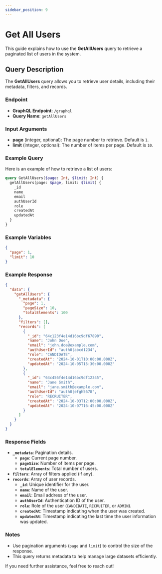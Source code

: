 ```yaml
---
sidebar_position: 9
---
```


# Get All Users

This guide explains how to use the **GetAllUsers** query to retrieve a paginated list of users in the system.

## Query Description

The **GetAllUsers** query allows you to retrieve user details, including their metadata, filters, and records.

### Endpoint

- **GraphQL Endpoint**: `/graphql`
- **Query Name**: `getAllUsers`

### Input Arguments

- **page** (integer, optional): The page number to retrieve. Default is `1`.
- **limit** (integer, optional): The number of items per page. Default is `10`.

### Example Query

Here is an example of how to retrieve a list of users:

```graphql
query GetAllUsers($page: Int, $limit: Int) {
  getAllUsers(page: $page, limit: $limit) {
    _id
    name
    email
    authUserId
    role
    createdAt
    updatedAt
  }
}
```

### Example Variables

```json
{
  "page": 1,
  "limit": 10
}
```

### Example Response

```json
{
  "data": {
    "getAllUsers": {
      "_metadata": {
        "page": 1,
        "pageSize": 10,
        "totalElements": 100
      },
      "filters": [],
      "records": [
        {
          "_id": "64c123f4e14d16bc9df67890",
          "name": "John Doe",
          "email": "john.doe@example.com",
          "authUserId": "auth0|abcd1234",
          "role": "CANDIDATE",
          "createdAt": "2024-10-01T10:00:00.000Z",
          "updatedAt": "2024-10-05T15:30:00.000Z"
        },
        {
          "_id": "64c456f4e14d16bc9df12345",
          "name": "Jane Smith",
          "email": "jane.smith@example.com",
          "authUserId": "auth0|efgh5678",
          "role": "RECRUITER",
          "createdAt": "2024-10-03T12:00:00.000Z",
          "updatedAt": "2024-10-07T16:45:00.000Z"
        }
      ]
    }
  }
}
```

### Response Fields

- **`_metadata`**: Pagination details.
  - **`page`**: Current page number.
  - **`pageSize`**: Number of items per page.
  - **`totalElements`**: Total number of users.
- **`filters`**: Array of filters applied (if any).
- **`records`**: Array of user records.
  - **`_id`**: Unique identifier for the user.
  - **`name`**: Name of the user.
  - **`email`**: Email address of the user.
  - **`authUserId`**: Authentication ID of the user.
  - **`role`**: Role of the user (`CANDIDATE`, `RECRUITER`, or `ADMIN`).
  - **`createdAt`**: Timestamp indicating when the user was created.
  - **`updatedAt`**: Timestamp indicating the last time the user information was updated.

### Notes

- Use pagination arguments (`page` and `limit`) to control the size of the response.
- This query returns metadata to help manage large datasets efficiently.

If you need further assistance, feel free to reach out!

